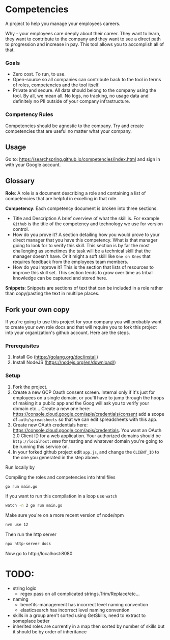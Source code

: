# Competencies

A project to help you manage your employees careers.

Why - your employees care deeply about their career.  They want to learn, they want to contribute to the company and they want to see a direct path to progression and increase in pay.
This tool allows you to accomplish all of that.

### Goals
- Zero cost.  To run, to use.
- Open-source so all companies can contribute back to the tool in terms of roles, competencies and the tool itself.
- Private and secure. All data should belong to the company using the tool.  By all, we mean all.  No logs, no tracking, no usage data and definitely no PII outside of your company infrastructure.

### Competency Rules
Competencies should be agnostic to the company.  Try and create competencies that are useful no matter what your company.

## Usage

Go to: https://searchspring.github.io/competencies/index.html and sign in with your Google account.

## Glossary

**Role**: A role is a document describing a role and containing a list of competencies that are helpful in excelling in that role.

**Competency**: Each competency document is broken into three sections.
- Title and Description
A brief overview of what the skill is.  For example `Github` is the title of the competency and technology we use for version control.
- How do you prove it?
A section detailing how you would prove to your direct manager that you have this competency.  What is that manager going to look for to verify this skill.  This section is by far the most challenging as sometimes the task will be a technical skill that the manager doesn't have.  Or it might a soft skill like `One on Ones` that requires feedback from the employees team members.
- How do you improve it?
This is the section that lists of resources to improve this skill set.  This section tends to grow over time as tribal knowledge can be captured and stored here.

**Snippets**: Snippets are sections of text that can be included in a role rather than copy/pasting the text in multilpe places.

## Fork your own copy

If you're going to use this project for your company you will probably want to create your own role docs and that will require you to fork this project into your organization's github account.  Here are the steps.

### Prerequisites

1. Install Go (https://golang.org/doc/install)
1. Install NodeJS (https://nodejs.org/en/download/)

### Setup

1. Fork the project.
1. Create a new GCP Oauth consent screen.  Internal only if it's just for employees on a single domain, or you'll have to jump through the hoops of making it a public app and the Goog will ask you to verify your domain etc...  Create a new one here: https://console.cloud.google.com/apis/credentials/consent add a scope of `auth/spreadsheets` so that we can edit spreadsheets with this app.
1. Create new OAuth credentials here: https://console.cloud.google.com/apis/credentials.  You want an OAuth 2.0 Client ID for a web application.   Your authorized domains should be `http://localhost:8080` for testing and whatever domain you're going to be running this service on.
1. In your forked github project edit `app.js`, and change the `CLIENT_ID` to the one you generated in the step above.

Run locally by

Compiling the roles and competencies into html files

```bash
go run main.go
```

If you want to run this compilation in a loop use  `watch`

```bash
watch -n 2 go run main.go
``` 

Make sure you're on a more recent version of node/npm
```bash
nvm use 12
```

Then run the http server

```bash
npx http-server docs
```

Now go to http://localhost:8080

# TODO:
- string logic
    - regex pass on all complicated strings.Trim/Replace/etc...
- naming
    - benefits-management has incorrect level naming convention
    - elasticsearch has incorrect level naming convention
- skills in a group aren't sorted using GetSkills, need to extract to someplace better
- inherited roles are currently in a map then sorted by number of skills but it should be by order of inheritance
